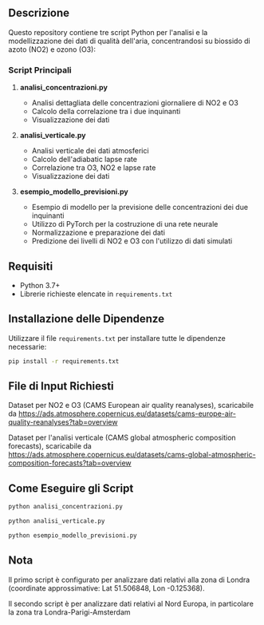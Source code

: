 
## Descrizione 
Questo repository contiene tre script Python per l'analisi e la modellizzazione dei dati di qualità dell'aria, concentrandosi su biossido di azoto (NO2) e ozono (O3):

### Script Principali
1. **analisi_concentrazioni.py**
   - Analisi dettagliata delle concentrazioni giornaliere di NO2 e O3
   - Calcolo della correlazione tra i due inquinanti
   - Visualizzazione dei dati

2. **analisi_verticale.py**
   - Analisi verticale dei dati atmosferici
   - Calcolo dell'adiabatic lapse rate
   - Correlazione tra O3, NO2 e lapse rate
   - Visualizzazione dei dati

3. **esempio_modello_previsioni.py**
   - Esempio di modello per la previsione delle concentrazioni dei due inquinanti
   - Utilizzo di PyTorch per la costruzione di una rete neurale 
   - Normalizzazione e preparazione dei dati
   - Predizione dei livelli di NO2 e O3 con l'utilizzo di dati simulati

## Requisiti
- Python 3.7+
- Librerie richieste elencate in `requirements.txt`

## Installazione delle Dipendenze
Utilizzare il file `requirements.txt` per installare tutte le dipendenze necessarie:
```bash
pip install -r requirements.txt
```

## File di Input Richiesti
Dataset per NO2 e O3 (CAMS European air quality reanalyses), scaricabile da https://ads.atmosphere.copernicus.eu/datasets/cams-europe-air-quality-reanalyses?tab=overview 

Dataset per l'analisi verticale (CAMS global atmospheric composition forecasts), scaricabile da https://ads.atmosphere.copernicus.eu/datasets/cams-global-atmospheric-composition-forecasts?tab=overview

## Come Eseguire gli Script
```bash
python analisi_concentrazioni.py

python analisi_verticale.py

python esempio_modello_previsioni.py
```
## Nota
Il primo script è configurato per analizzare dati relativi alla zona di Londra (coordinate approssimative: Lat 51.506848, Lon -0.125368).

Il secondo script è  per analizzare dati relativi al Nord Europa, in particolare la zona tra Londra-Parigi-Amsterdam
